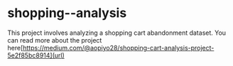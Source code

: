 # shopping--analysis
This project involves analyzing a shopping cart abandonment dataset. You can read more about the project here[https://medium.com/@aopiyo28/shopping-cart-analysis-project-5e2f85bc8914](url)

